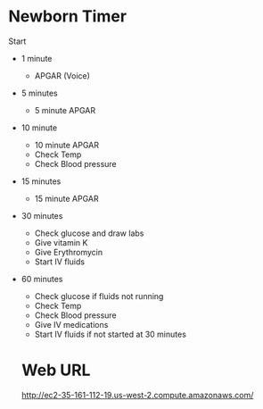 # Newborn Timer

Start

- 1 minute

  - APGAR (Voice)

- 5 minutes

  - 5 minute APGAR

- 10 minute

  - 10 minute APGAR
  - Check Temp
  - Check Blood pressure

- 15 minutes

  - 15 minute APGAR

- 30 minutes

  - Check glucose and draw labs
  - Give vitamin K
  - Give Erythromycin
  - Start IV fluids

- 60 minutes

  - Check glucose if fluids not running
  - Check Temp
  - Check Blood pressure
  - Give IV medications
  - Start IV fluids if not started at 30 minutes

  # Web URL

    http://ec2-35-161-112-19.us-west-2.compute.amazonaws.com/
